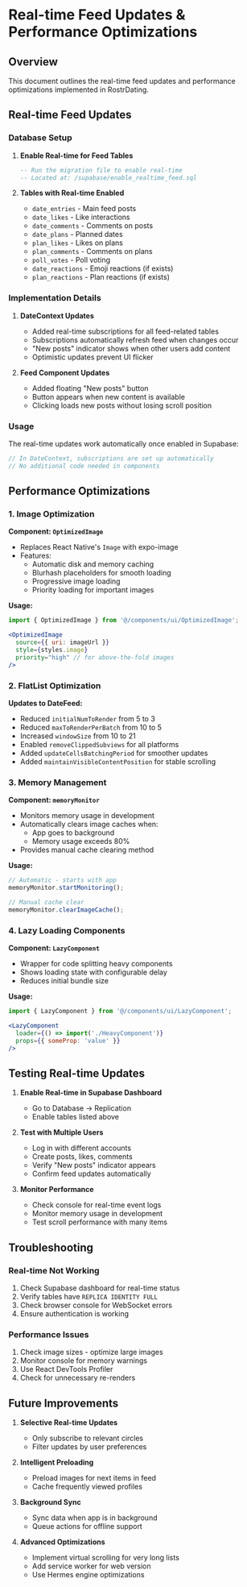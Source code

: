 # Real-time Feed Updates & Performance Optimizations

## Overview

This document outlines the real-time feed updates and performance optimizations implemented in RostrDating.

## Real-time Feed Updates

### Database Setup

1. **Enable Real-time for Feed Tables**
   ```sql
   -- Run the migration file to enable real-time
   -- Located at: /supabase/enable_realtime_feed.sql
   ```

2. **Tables with Real-time Enabled**
   - `date_entries` - Main feed posts
   - `date_likes` - Like interactions
   - `date_comments` - Comments on posts
   - `date_plans` - Planned dates
   - `plan_likes` - Likes on plans
   - `plan_comments` - Comments on plans
   - `poll_votes` - Poll voting
   - `date_reactions` - Emoji reactions (if exists)
   - `plan_reactions` - Plan reactions (if exists)

### Implementation Details

1. **DateContext Updates**
   - Added real-time subscriptions for all feed-related tables
   - Subscriptions automatically refresh feed when changes occur
   - "New posts" indicator shows when other users add content
   - Optimistic updates prevent UI flicker

2. **Feed Component Updates**
   - Added floating "New posts" button
   - Button appears when new content is available
   - Clicking loads new posts without losing scroll position

### Usage

The real-time updates work automatically once enabled in Supabase:

```javascript
// In DateContext, subscriptions are set up automatically
// No additional code needed in components
```

## Performance Optimizations

### 1. Image Optimization

**Component: `OptimizedImage`**
- Replaces React Native's `Image` with expo-image
- Features:
  - Automatic disk and memory caching
  - Blurhash placeholders for smooth loading
  - Progressive image loading
  - Priority loading for important images

**Usage:**
```jsx
import { OptimizedImage } from '@/components/ui/OptimizedImage';

<OptimizedImage 
  source={{ uri: imageUrl }}
  style={styles.image}
  priority="high" // for above-the-fold images
/>
```

### 2. FlatList Optimization

**Updates to DateFeed:**
- Reduced `initialNumToRender` from 5 to 3
- Reduced `maxToRenderPerBatch` from 10 to 5
- Increased `windowSize` from 10 to 21
- Enabled `removeClippedSubviews` for all platforms
- Added `updateCellsBatchingPeriod` for smoother updates
- Added `maintainVisibleContentPosition` for stable scrolling

### 3. Memory Management

**Component: `memoryMonitor`**
- Monitors memory usage in development
- Automatically clears image caches when:
  - App goes to background
  - Memory usage exceeds 80%
- Provides manual cache clearing method

**Usage:**
```javascript
// Automatic - starts with app
memoryMonitor.startMonitoring();

// Manual cache clear
memoryMonitor.clearImageCache();
```

### 4. Lazy Loading Components

**Component: `LazyComponent`**
- Wrapper for code splitting heavy components
- Shows loading state with configurable delay
- Reduces initial bundle size

**Usage:**
```jsx
import { LazyComponent } from '@/components/ui/LazyComponent';

<LazyComponent 
  loader={() => import('./HeavyComponent')}
  props={{ someProp: 'value' }}
/>
```

## Testing Real-time Updates

1. **Enable Real-time in Supabase Dashboard**
   - Go to Database → Replication
   - Enable tables listed above

2. **Test with Multiple Users**
   - Log in with different accounts
   - Create posts, likes, comments
   - Verify "New posts" indicator appears
   - Confirm feed updates automatically

3. **Monitor Performance**
   - Check console for real-time event logs
   - Monitor memory usage in development
   - Test scroll performance with many items

## Troubleshooting

### Real-time Not Working

1. Check Supabase dashboard for real-time status
2. Verify tables have `REPLICA IDENTITY FULL`
3. Check browser console for WebSocket errors
4. Ensure authentication is working

### Performance Issues

1. Check image sizes - optimize large images
2. Monitor console for memory warnings
3. Use React DevTools Profiler
4. Check for unnecessary re-renders

## Future Improvements

1. **Selective Real-time Updates**
   - Only subscribe to relevant circles
   - Filter updates by user preferences

2. **Intelligent Preloading**
   - Preload images for next items in feed
   - Cache frequently viewed profiles

3. **Background Sync**
   - Sync data when app is in background
   - Queue actions for offline support

4. **Advanced Optimizations**
   - Implement virtual scrolling for very long lists
   - Add service worker for web version
   - Use Hermes engine optimizations